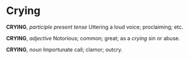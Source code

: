 # Crying

**CRYING**, _participle present tense_ Uttering a loud voice; proclaiming; etc.

**CRYING**, _adjective_ Notorious; common; great; as a _crying_ sin or abuse.

**CRYING**, _noun_ Importunate call; clamor; outcry.